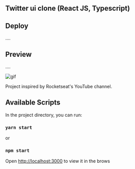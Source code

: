 ## Twitter ui clone (React JS, Typescript)

## Deploy

....

## Preview

....

![gif]()

Project inspired by Rocketseat's YouTube channel.

## Available Scripts

In the project directory, you can run:

### `yarn start`

or

### `npm start`

Open [http://localhost:3000](http://localhost:3000) to view it in the brows
